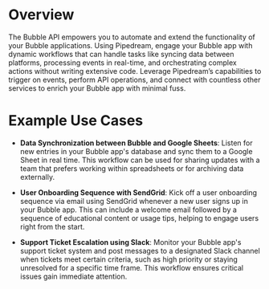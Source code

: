 # Overview

The Bubble API empowers you to automate and extend the functionality of your Bubble applications. Using Pipedream, engage your Bubble app with dynamic workflows that can handle tasks like syncing data between platforms, processing events in real-time, and orchestrating complex actions without writing extensive code. Leverage Pipedream’s capabilities to trigger on events, perform API operations, and connect with countless other services to enrich your Bubble app with minimal fuss.

# Example Use Cases

- **Data Synchronization between Bubble and Google Sheets**: Listen for new entries in your Bubble app's database and sync them to a Google Sheet in real time. This workflow can be used for sharing updates with a team that prefers working within spreadsheets or for archiving data externally.

- **User Onboarding Sequence with SendGrid**: Kick off a user onboarding sequence via email using SendGrid whenever a new user signs up in your Bubble app. This can include a welcome email followed by a sequence of educational content or usage tips, helping to engage users right from the start.

- **Support Ticket Escalation using Slack**: Monitor your Bubble app's support ticket system and post messages to a designated Slack channel when tickets meet certain criteria, such as high priority or staying unresolved for a specific time frame. This workflow ensures critical issues gain immediate attention.
